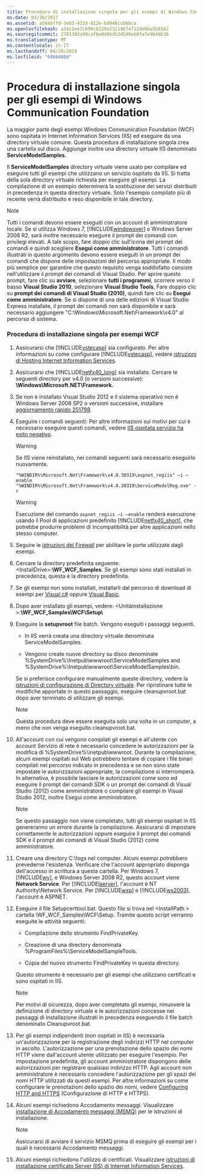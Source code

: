```yaml
---
title: Procedura di installazione singola per gli esempi di Windows Communication Foundation
ms.date: 03/30/2017
ms.assetid: a5848ffd-3eb5-432d-812e-bd948ccb6bca
ms.openlocfilehash: a34c2ee7cb98c6120e23114674712de0ba5b8162
ms.sourcegitcommit: 2701302a99cafbe0d86d53d540eb0fa7e9b46b36
ms.translationtype: MT
ms.contentlocale: it-IT
ms.lasthandoff: 04/28/2019
ms.locfileid: "64664808"
---
```

# <a name="one-time-setup-procedure-for-the-windows-communication-foundation-samples"></a>Procedura di installazione singola per gli esempi di Windows Communication Foundation
La maggior parte degli esempi Windows Communication Foundation (WCF) sono ospitata in Internet Information Services (IIS) ed eseguire da una directory virtuale comune. Questa procedura di installazione singola crea una cartella sul disco. Aggiunge inoltre una directory virtuale IIS denominato **ServiceModelSamples**.

 Il **ServiceModelSamples** directory virtuale viene usato per compilare ed eseguire tutti gli esempi che utilizzano un servizio ospitato da IIS. Si tratta della sola directory virtuale richiesta per eseguire gli esempi. La compilazione di un esempio determinerà la sostituzione dei servizi distribuiti in precedenza in questa directory virtuale. Solo l'esempio compilato più di recente verrà distribuito e reso disponibile in tale directory.

> [!NOTE]
>  Tutti i comandi devono essere eseguiti con un account di amministratore locale. Se si utilizza Windows 7, [!INCLUDE[windowsver](../../../../includes/windowsver-md.md)] o Windows Server 2008 R2, sarà inoltre necessario eseguire il prompt dei comandi con privilegi elevati. A tale scopo, fare doppio clic sull'icona del prompt dei comandi e quindi scegliere **Esegui come amministratore**. Tutti i comandi illustrati in questo argomento devono essere eseguiti in un prompt dei comandi che dispone delle impostazioni del percorso appropriate.  Il modo più semplice per garantire che questo requisito venga soddisfatto consiste nell'utilizzare il prompt dei comandi di Visual Studio. Per aprire questo prompt, fare clic su **avviare**, selezionare **tutti i programmi**, scorrere verso il basso **Visual Studio 2010**, selezionare **Visual Studio Tools**, Fare doppio clic su **prompt dei comandi di Visual Studio (2010)**, quindi fare clic su **Esegui come amministratore**. Se si dispone di una delle edizioni di Visual Studio Express installate, il prompt dei comandi non sarà disponibile e sarà necessario aggiungere "C:\Windows\Microsoft.Net\Framework\v4.0" al percorso di sistema.  
  
### <a name="one-time-setup-procedure-for-wcf-samples"></a>Procedura di installazione singola per esempi WCF  
  
1. Assicurarsi che [!INCLUDE[vstecasp](../../../../includes/vstecasp-md.md)] sia configurato. Per altre informazioni su come configurare [!INCLUDE[vstecasp](../../../../includes/vstecasp-md.md)], vedere [istruzioni di Hosting Internet Information Services](../../../../docs/framework/wcf/samples/internet-information-service-hosting-instructions.md).  
  
2. Assicurarsi che [!INCLUDE[netfx40_long](../../../../includes/netfx40-long-md.md)] sia installato. Cercare le seguenti directory per v4.0 (o versioni successive): **\Windows\Microsoft.NET\Framework.**  
  
3. Se non è installato Visual Studio 2012 e il sistema operativo non è Windows Server 2008 SP2 o versioni successive, installare [aggiornamento rapido 251798](https://go.microsoft.com/fwlink/?LinkId=184693).  
  
4. Eseguire i comandi seguenti: Per altre informazioni sui motivi per cui è necessario eseguire questi comandi, vedere [IIS ospitata servizio ha esito negativo](https://docs.microsoft.com/previous-versions/dotnet/netframework-3.5/ms752252(v=vs.90)).  
  
    > [!WARNING]
    >  Se IIS viene reinstallato, nei comandi seguenti sarà necessario eseguirlo nuovamente.

    ```
    "%WINDIR%\Microsoft.Net\Framework\v4.0.30319\aspnet_regiis" –i –enable
    "%WINDIR%\Microsoft.Net\Framework\v4.0.30319\ServiceModelReg.exe" -r
    ```

    > [!WARNING]
    >  Esecuzione del comando `aspnet_regiis –i –enable` renderà esecuzione usando il Pool di applicazioni predefinito [!INCLUDE[netfx40_short](../../../../includes/netfx40-short-md.md)], che potrebbe produrre problemi di incompatibilità per altre applicazioni nello stesso computer.  
  
5. Seguire le [istruzioni del Firewall](../../../../docs/framework/wcf/samples/firewall-instructions.md) per abilitare le porte utilizzate dagli esempi.  
  
6. Cercare la directory predefinita seguente: \<InstallDrive>:**\WF_WCF_Samples**. Se gli esempi sono stati installati in precedenza, questa è la directory predefinita.  
  
7. Se gli esempi non sono installati, installarli dal percorso di download di esempi per [Visual c#](https://go.microsoft.com/fwlink/?LinkId=190939) oppure [Visual Basic](https://go.microsoft.com/fwlink/?LinkID=193373).  
  
8. Dopo aver installato gli esempi, vedere: \<Unitàinstallazione >:**\WF_WCF_Samples\WCF\Setup\\**  
  
9. Eseguire la **setupvroot** file batch. Vengono eseguiti i passaggi seguenti.  
  
    - In IIS verrà creata una directory virtuale denominata ServiceModelSamples.  
  
    - Vengono create nuove directory su disco denominate %SystemDrive%\Inetpub\wwwroot\ServiceModelSamples and %SystemDrive%\Inetpub\wwwroot\ServiceModelSamples\bin.  
  
     Se si preferisce configurare manualmente queste directory, vedere la [istruzioni di configurazione di Directory virtuale](../../../../docs/framework/wcf/samples/virtual-directory-setup-instructions.md). Per ripristinare tutte le modifiche apportate in questo passaggio, eseguire cleanupvroot.bat dopo aver terminato di utilizzare gli esempi.  
  
    > [!NOTE]
    >  Questa procedura deve essere eseguita solo una volta in un computer, a meno che non venga eseguito cleanupvroot.bat.

10. All'account con cui vengono compilati gli esempi e all'utente con account Servizio di rete è necessario concedere le autorizzazioni per la modifica di %SystemDrive%\inetpub\wwwroot. Durante la compilazione, alcuni esempi ospitati sul Web potrebbero tentare di copiare i file binari compilati nel percorso indicato in precedenza e se non sono state impostate le autorizzazioni appropriate, la compilazione si interromperà. In alternativa, è possibile lasciare le autorizzazioni come sono ed eseguire il prompt dei comandi SDK o un prompt dei comandi di Visual Studio (2012) come amministratore o compilare gli esempi in Visual Studio 2012, inoltre Esegui come amministratore.

    > [!NOTE]
    >  Se questo passaggio non viene completato, tutti gli esempi ospitati in IIS genereranno un errore durante la compilazione. Assicurarsi di impostare correttamente le autorizzazioni oppure eseguire il prompt dei comandi SDK e il prompt dei comandi di Visual Studio (2012) come amministratore.

11. Creare una directory C:\logs nel computer. Alcuni esempi potrebbero prevederne l'esistenza. Verificare che l'account appropriato disponga dell'accesso in scrittura a questa cartella. Per Windows 7, [!INCLUDE[wv](../../../../includes/wv-md.md)], e Windows Server 2008 R2, questo account viene **Network Service**. Per [!INCLUDE[lserver](../../../../includes/lserver-md.md)], l'account è NT Authority\Network Service. Per [!INCLUDE[wxp](../../../../includes/wxp-md.md)] e [!INCLUDE[ws2003](../../../../includes/ws2003-md.md)], l'account è ASPNET.

12. Eseguire il file Setupcerttool.bat. Questo file si trova nel \<InstallPath > cartella \WF_WCF_Samples\WCF\Setup\.  Tramite questo script verranno eseguite le attività seguenti:

    - Compilazione dello strumento FindPrivateKey.

    - Creazione di una directory denominata %ProgramFiles%\ServiceModelSampleTools.

    - Copia del nuovo strumento FindPrivateKey in questa directory.

     Questo strumento è necessario per gli esempi che utilizzano certificati e sono ospitati in IIS.

    > [!NOTE]
    >  Per motivi di sicurezza, dopo aver completato gli esempi, rimuovere la definizione di directory virtuale e le autorizzazioni concesse nei passaggi di installazione illustrati in precedenza eseguendo il file batch denominato Cleanupvroot.bat.

13. Per gli esempi indipendenti (non ospitati in IIS) è necessaria un'autorizzazione per la registrazione degli indirizzi HTTP nel computer in ascolto. L'autorizzazione per una prenotazione dello spazio dei nomi HTTP viene dall'account utente utilizzato per eseguire l'esempio. Per impostazione predefinita, gli account amministratore dispongono delle autorizzazioni per registrare qualsiasi indirizzo HTTP. Agli account non amministratore è necessario concedere l'autorizzazione per gli spazi dei nomi HTTP utilizzati da questi esempi. Per altre informazioni su come configurare le prenotazioni dello spazio dei nomi, vedere [Configuring HTTP and HTTPS](../../../../docs/framework/wcf/feature-details/configuring-http-and-https.md) (Configurazione di HTTP e HTTPS).

14. Alcuni esempi richiedono Accodamento messaggi. Visualizzare [installazione di Accodamento messaggi (MSMQ)](../../../../docs/framework/wcf/samples/installing-message-queuing-msmq.md) per le istruzioni di installazione.

    > [!NOTE]
    >  Assicurarsi di avviare il servizio MSMQ prima di eseguire gli esempi per i quali è necessario Accodamento messaggi.

15. Alcuni esempi richiedono l'utilizzo di certificati. Visualizzare [istruzioni di installazione certificato Server (IIS) di Internet Information Services](../../../../docs/framework/wcf/samples/iis-server-certificate-installation-instructions.md).
